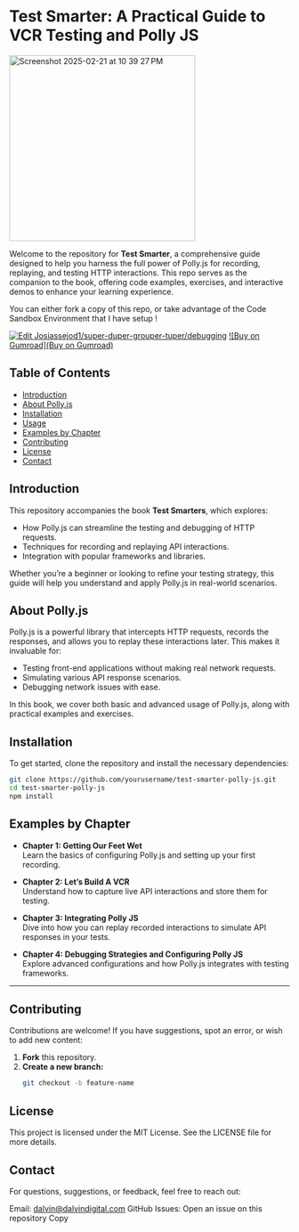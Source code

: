 # Test Smarter: A Practical Guide to VCR Testing and Polly JS

<img width="334" alt="Screenshot 2025-02-21 at 10 39 27 PM" src="https://github.com/user-attachments/assets/170c3eba-ceb3-429f-b3af-b924168e2cca" />

Welcome to the repository for **Test Smarter**, a comprehensive guide designed to help you harness the full power of Polly.js for recording, replaying, and testing HTTP interactions. This repo serves as the companion to the book, offering code examples, exercises, and interactive demos to enhance your learning experience.

You can either fork a copy of this repo, or take advantage of the Code Sandbox Environment that I have setup !

[![Edit Josiassejod1/super-duper-grouper-tuper/debugging](https://codesandbox.io/static/img/play-codesandbox.svg)](https://codesandbox.io/p/github/Josiassejod1/super-duper-grouper-tuper/debugging?embed=1&file=%2Fsrc%2FApp.js)
[![Buy on Gumroad](Buy on Gumroad)](https://dalvindigital.gumroad.com/l/testsmarter)



## Table of Contents

- [Introduction](#introduction)
- [About Polly.js](#about-pollyjs)
- [Installation](#installation)
- [Usage](#usage)
- [Examples by Chapter](#examples-by-chapter)
- [Contributing](#contributing)
- [License](#license)
- [Contact](#contact)

## Introduction

This repository accompanies the book **Test Smarters**, which explores:
- How Polly.js can streamline the testing and debugging of HTTP requests.
- Techniques for recording and replaying API interactions.
- Integration with popular frameworks and libraries.

Whether you’re a beginner or looking to refine your testing strategy, this guide will help you understand and apply Polly.js in real-world scenarios.

## About Polly.js

Polly.js is a powerful library that intercepts HTTP requests, records the responses, and allows you to replay these interactions later. This makes it invaluable for:
- Testing front-end applications without making real network requests.
- Simulating various API response scenarios.
- Debugging network issues with ease.

In this book, we cover both basic and advanced usage of Polly.js, along with practical examples and exercises.

## Installation

To get started, clone the repository and install the necessary dependencies:

```bash
git clone https://github.com/yourusername/test-smarter-polly-js.git
cd test-smarter-polly-js
npm install
```
## Examples by Chapter

- **Chapter 1: Getting Our Feet Wet**  
  Learn the basics of configuring Polly.js and setting up your first recording.

- **Chapter 2: Let’s Build A VCR**  
  Understand how to capture live API interactions and store them for testing.

- **Chapter 3: Integrating Polly JS**  
  Dive into how you can replay recorded interactions to simulate API responses in your tests.

- **Chapter 4: Debugging Strategies and Configuring Polly JS**  
  Explore advanced configurations and how Polly.js integrates with testing frameworks.


---

## Contributing

Contributions are welcome! If you have suggestions, spot an error, or wish to add new content:

1. **Fork** this repository.
2. **Create a new branch:**  
   ```bash
   git checkout -b feature-name


## License
This project is licensed under the MIT License. See the LICENSE file for more details.

## Contact
For questions, suggestions, or feedback, feel free to reach out:

Email: dalvin@dalvindigital.com
GitHub Issues: Open an issue on this repository
Copy


